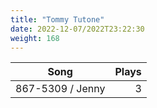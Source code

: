 ```yaml
---
title: "Tommy Tutone"
date: 2022-12-07/2022T23:22:30
weight: 168
---
```




 Song | Plays 
----- | -----:
867-5309 / Jenny | 3
